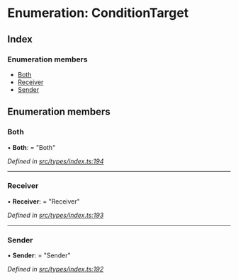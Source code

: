 # Enumeration: ConditionTarget

## Index

### Enumeration members

* [Both](conditiontarget.md#both)
* [Receiver](conditiontarget.md#receiver)
* [Sender](conditiontarget.md#sender)

## Enumeration members

###  Both

• **Both**: = "Both"

*Defined in [src/types/index.ts:194](https://github.com/PolymathNetwork/polymesh-sdk/blob/31a16a34/src/types/index.ts#L194)*

___

###  Receiver

• **Receiver**: = "Receiver"

*Defined in [src/types/index.ts:193](https://github.com/PolymathNetwork/polymesh-sdk/blob/31a16a34/src/types/index.ts#L193)*

___

###  Sender

• **Sender**: = "Sender"

*Defined in [src/types/index.ts:192](https://github.com/PolymathNetwork/polymesh-sdk/blob/31a16a34/src/types/index.ts#L192)*
